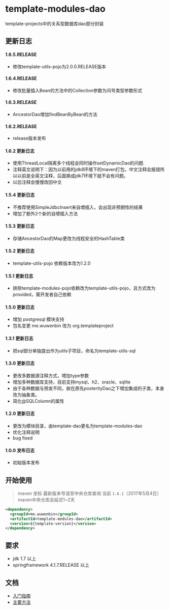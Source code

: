 # template-modules-dao
template-projects中的关系型数据库dao部分封装 
## 更新日志 ## 
#### 1.6.5.RELEASE
- 修改template-utils-pojo为2.0.0.RELEASE版本
#### 1.6.4.RELEASE
- 修改批量插入Bean的方法中的Collection参数为问号类型参数形式
#### 1.6.3.RELEASE
- AncestorDao增加findBeanByBean的方法
#### 1.6.2.RELEASE
- release版本发布 
#### 1.6.2 更新日志
- 使用ThreadLocal隔离多个线程会同时操作setDynamicDao的问题.
- 注释英文说明下：因为以前用的jdk8环境下的maven打包，中文注释会报错所以以前是全英文注释，后面换成jdk7环境下就不会有问题。
- 以后注释会慢慢改回中文
#### 1.5.4 更新日志
- 不推荐使用SimpleJdbcInsert来自增插入，会出现非预期性的结果
- 增加了额外2个新的自增插入方法
#### 1.5.3 更新日志
- 存储AncestorDao的Map更改为线程安全的HashTable类
#### 1.5.2 更新日志
- template-utils-pojo 依赖版本改为1.2.0
#### 1.5.1 更新日志
- 排除template-modules-pojo依赖改为template-utils-pojo，且方式改为provided，需开发者自己依赖
#### 1.5.0 更新日志
- 增加 postgresql 模块支持
- 包名变更 me.wuwenbin 改为 org.templateproject
#### 1.3.1 更新日志
- 把sql部分单独提出作为utils子项目，命名为template-utils-sql
#### 1.3.0 更新日志
- 更改多数据源注释方式，增加type参数
- 增加多种数据库支持，目前支持mysql、h2、oracle、sqlite
- 由于各种数据与预发不同，故在原先posterityDao之下增加集成的子类，本身改为抽象类。
- 简化@SQLColumn的属性
#### 1.2.0 更新日志
- 更改为模块目录，由template-dao更名为template-modules-dao
- 优化注释说明
- bug fixed
#### 1.0.0 发布日志
- 初始版本发布

## 开始使用 ##
> maven 坐标  最新版本号请至中央仓库查询 当前 ```1.6.1```（2017年5月4日）
> maven中央仓库会延迟1~2天
```xml
<dependency>
  <groupId>me.wuwenbin</groupId>
  <artifactId>template-modules-dao</artifactId>
  <version>${template-version}</version>
</dependency>
```
## 要求 
- jdk 1.7 以上
- springframework 4.1.7.RELEASE 以上

## 文档
- [入门指南](https://github.com/miyakowork/template-modules-dao/wiki/入门)
- [主要方法](https://github.com/miyakowork/template-modules-dao/wiki/主要方法API)

